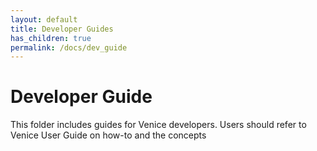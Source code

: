 ```yaml
---
layout: default
title: Developer Guides
has_children: true
permalink: /docs/dev_guide
---
```

# Developer Guide

This folder includes guides for Venice developers. Users should refer to Venice User Guide on how-to and the concepts